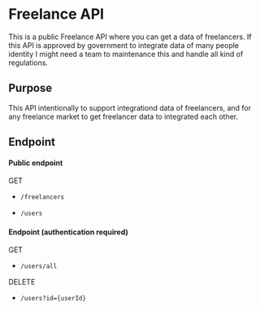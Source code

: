 # Freelance API
This is a public Freelance API where you can get a data of freelancers. If this API is approved by government to integrate data of many people identity I might need a team to maintenance this and handle all kind of regulations.

## Purpose
This API intentionally to support integrationd data of freelancers, and for any freelance market to get freelancer data to integrated each other.

## Endpoint
#### Public endpoint
GET
* ```bash
  /freelancers
  ```
* ```bash
  /users
  ```
#### Endpoint (authentication required)
GET
* ```bash
  /users/all
  ```
DELETE
* ```bash
  /users?id={userId}
  ```
